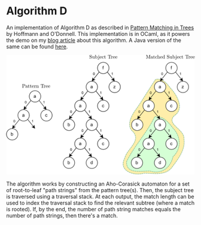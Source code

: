 # Algorithm D
An implementation of Algorithm D as described in 
[Pattern Matching in Trees](https://www.cs.purdue.edu/homes/cmh/distribution/papers/PatternMatching/PatternMatchingInTrees.pdf) 
by Hoffmann and O'Donnell.
This implementation is in OCaml, as it powers the demo on my [blog article](https://compiler.club/pattern-matching-in-trees/) about 
this algorithm. A Java version of the same can be found [here](https://github.com/contificate/algorithm-d).

![screenshot](meta/trees.svg)

The algorithm works by constructing an Aho-Corasick automaton for a set of root-to-leaf "path strings"
from the pattern tree(s). Then, the subject tree is traversed using a traversal stack.
At each output, the match length can be used to index the traversal stack to find the relevant subtree (where a match is rooted).
If, by the end, the number of path string matches equals the number of path strings, then there's a match.
